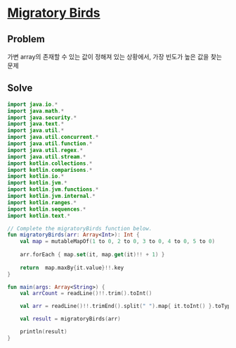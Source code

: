 # [Migratory Birds](https://www.hackerrank.com/challenges/migratory-birds/problem)
## Problem

가변 array의 존재할 수 있는 값이 정해져 있는 상황에서, 가장 빈도가 높은 값을 찾는 문제
## Solve
```kotlin
import java.io.*
import java.math.*
import java.security.*
import java.text.*
import java.util.*
import java.util.concurrent.*
import java.util.function.*
import java.util.regex.*
import java.util.stream.*
import kotlin.collections.*
import kotlin.comparisons.*
import kotlin.io.*
import kotlin.jvm.*
import kotlin.jvm.functions.*
import kotlin.jvm.internal.*
import kotlin.ranges.*
import kotlin.sequences.*
import kotlin.text.*

// Complete the migratoryBirds function below.
fun migratoryBirds(arr: Array<Int>): Int {
    val map = mutableMapOf(1 to 0, 2 to 0, 3 to 0, 4 to 0, 5 to 0)
    
    arr.forEach { map.set(it, map.get(it)!! + 1) }
    
    return  map.maxBy{it.value}!!.key
}

fun main(args: Array<String>) {
    val arrCount = readLine()!!.trim().toInt()

    val arr = readLine()!!.trimEnd().split(" ").map{ it.toInt() }.toTypedArray()

    val result = migratoryBirds(arr)

    println(result)
}
```
